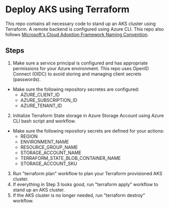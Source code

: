 # Deploy AKS using Terraform
This repo contains all necessary code to stand up an AKS cluster using Terraform.  A remote backend is configured using Azure CLI.  This repo also follows [Microsoft's Cloud Adoption Framework Naming Convention](https://learn.microsoft.com/en-us/azure/cloud-adoption-framework/ready/azure-best-practices/resource-naming).

## Steps

1. Make sure a service principal is configured and has appropriate permissions for your Azure environment. This repo uses OpenID Connect (OIDC) to avoid storing and managing client secrets (passwords).
- Make sure the following repository secretes are configured:
    - AZURE_CLIENT_ID
    - AZURE_SUBSCRIPTION_ID
    - AZURE_TENANT_ID
2. Initialize Terraform State storage in Azure Storage Account using Azure CLI bash script and workflow.
- Make sure the following repository secrets are defined for your actions:
    - REGION
    - ENVIRONMENT_NAME
    - RESOURCE_GROUP_NAME
    - STORAGE_ACCOUNT_NAME
    - TERRAFORM_STATE_BLOB_CONTAINER_NAME
    - STORAGE_ACCOUNT_SKU
3. Run "terraform plan" workflow to plan your Terraform provisioned AKS cluster.
4. If everything in Step 3 looks good, run "terraform apply" workflow to stand up an AKS cluster.
5. If the AKS cluster is no longer needed, run "terraform destroy" workflow.
